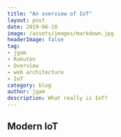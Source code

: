 ```yaml
---
title: "An overview of IoT"
layout: post
date: 2019-06-18
image: /assets/images/markdown.jpg
headerImage: false
tag:
- jgam
- Rakuten
- Overview
- web architecture
- IoT
category: blog
author: jgam
description: What really is IoT?
---
```


## Modern IoT
